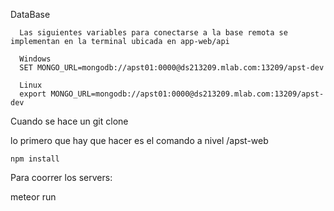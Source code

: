 DataBase

```
  Las siguientes variables para conectarse a la base remota se implementan en la terminal ubicada en app-web/api

  Windows
  SET MONGO_URL=mongodb://apst01:0000@ds213209.mlab.com:13209/apst-dev

  Linux
  export MONGO_URL=mongodb://apst01:0000@ds213209.mlab.com:13209/apst-dev
```

Cuando se hace un git clone

lo primero que hay que hacer es el comando a nivel /apst-web
```
npm install
```

Para coorrer los servers:

meteor run